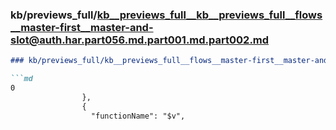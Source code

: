 ### kb/previews_full/kb__previews_full__kb__previews_full__flows__master-first__master-and-slot@auth.har.part056.md.part001.md.part002.md

```md
### kb/previews_full/kb__previews_full__flows__master-first__master-and-slot@auth.har.part056.md.part001.md (part 002)

```md
0
                },
                {
                  "functionName": "$v",
                 
```

```

```
